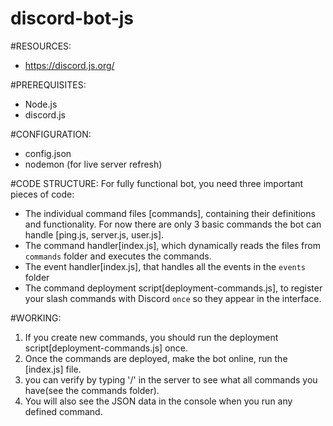 # discord-bot-js

#RESOURCES:

- https://discord.js.org/

#PREREQUISITES:

- Node.js
- discord.js

#CONFIGURATION:

- config.json
- nodemon (for live server refresh)

#CODE STRUCTURE:
For fully functional bot, you need three important pieces of code:

- The individual command files [commands], containing their definitions and functionality. For now there are only 3 basic commands the bot can handle [ping.js, server.js, user.js].
- The command handler[index.js], which dynamically reads the files from `commands` folder and executes the commands.
- The event handler[index.js], that handles all the events in the `events` folder
- The command deployment script[deployment-commands.js], to register your slash commands with Discord `once` so they appear in the interface.

#WORKING:

1. If you create new commands, you should run the deployment script[deployment-commands.js] once.
2. Once the commands are deployed, make the bot online, run the [index.js] file.
3. you can verify by typing '/' in the server to see what all commands you have(see the commands folder).
4. You will also see the JSON data in the console when you run any defined command.
